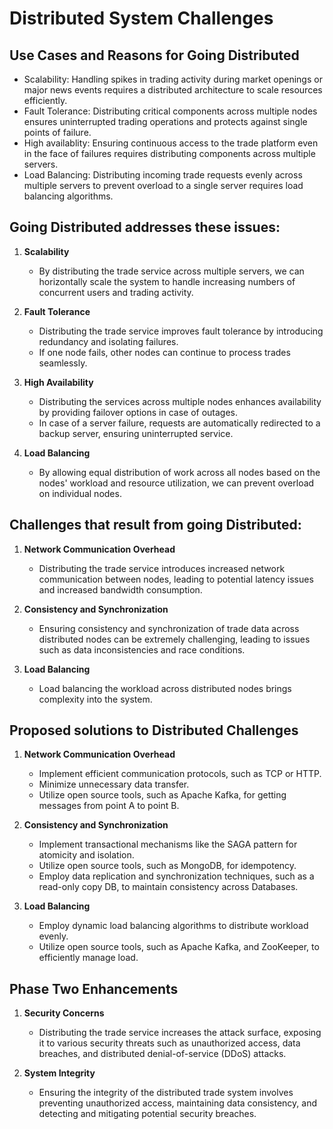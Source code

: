 # Distributed System Challenges

## Use Cases and Reasons for Going Distributed

- Scalability: Handling spikes in trading activity during market openings or major news events requires a distributed architecture to scale resources efficiently.
- Fault Tolerance: Distributing critical components across multiple nodes ensures uninterrupted trading operations and protects against single points of failure.
- High availablity: Ensuring continuous access to the trade platform even in the face of failures requires distributing components across multiple servers.
- Load Balancing: Distributing incoming trade requests evenly across multiple servers to prevent overload to a single server requires load balancing algorithms.

## Going Distributed addresses these issues:

1. **Scalability**
   - By distributing the trade service across multiple servers, we can horizontally scale the system to handle increasing numbers of concurrent users and trading activity.
   
2. **Fault Tolerance**
   - Distributing the trade service improves fault tolerance by introducing redundancy and isolating failures.
   - If one node fails, other nodes can continue to process trades seamlessly.

3. **High Availability**
   - Distributing the services across multiple nodes enhances availability by providing failover options in case of outages.
   - In case of a server failure, requests are automatically redirected to a backup server, ensuring uninterrupted service.

4. **Load Balancing**
   - By allowing equal distribution of work across all nodes based on the nodes' workload and resource utilization, we can prevent overload on individual nodes.

## Challenges that result from going Distributed:

1. **Network Communication Overhead**
   - Distributing the trade service introduces increased network communication between nodes, leading to potential latency issues and increased bandwidth consumption.
  
2. **Consistency and Synchronization**
   - Ensuring consistency and synchronization of trade data across distributed nodes can be extremely challenging, leading to issues such as data inconsistencies and race conditions.

3. **Load Balancing**
   - Load balancing the workload across distributed nodes brings complexity into the system.

## Proposed solutions to Distributed Challenges

1. **Network Communication Overhead**
   - Implement efficient communication protocols, such as TCP or HTTP.
   - Minimize unnecessary data transfer.
   - Utilize open source tools, such as Apache Kafka, for getting messages from point A to point B.
  
2. **Consistency and Synchronization**
   - Implement transactional mechanisms like the SAGA pattern for atomicity and isolation.
   - Utilize open source tools, such as MongoDB, for idempotency.
   - Employ data replication and synchronization techniques, such as a read-only copy DB, to maintain consistency across Databases.

3. **Load Balancing**
   - Employ dynamic load balancing algorithms to distribute workload evenly.
   - Utilize open source tools, such as Apache Kafka, and ZooKeeper, to efficiently manage load.

## Phase Two Enhancements
1. **Security Concerns**
   - Distributing the trade service increases the attack surface, exposing it to various security threats such as unauthorized access, data breaches, and distributed denial-of-service (DDoS) attacks.

2. **System Integrity**
   - Ensuring the integrity of the distributed trade system involves preventing unauthorized access, maintaining data consistency,  and detecting and mitigating potential security breaches.
